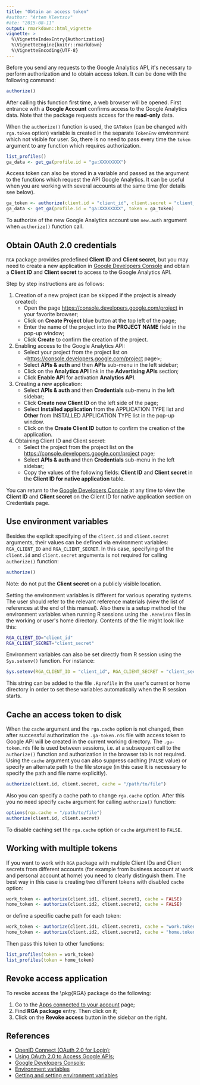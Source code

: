 ```yaml
---
title: "Obtain an access token"
#author: "Artem Klevtsov"
#ate: "2015-08-11"
output: rmarkdown::html_vignette
vignette: >
  %\VignetteIndexEntry{Authorization}
  %\VignetteEngine{knitr::rmarkdown}
  %\VignetteEncoding{UTF-8}
---
```




Before you send any requests to the Google Analytics API, it's necessary to perform authorization and to obtain access token. It can be done with the following command:

```r
authorize()
```

After calling this function first time, a web browser will be opened. First entrance with a **Google Account** confirms access to the Google Analytics data. Note that the package requests access for the **read-only** data.

When the `authorize()` function is used, the `GAToken` (can be changed with `rga.token` option) variable is created in the separate `TokenEnv` environment which not visible for user. So, there is no need to pass every time the `token` argument to any function which requires authorization.

```r
list_profiles()
ga_data <- get_ga(profile.id = "ga:XXXXXXXX")
```

Access token can also be stored in a variable and passed as the argument to the functions which request the API Google Analytics. It can be useful when you are working with several accounts at the same time (for details see below).

```r
ga_token <- authorize(client.id = "client_id", client.secret = "client_secret")
ga_data <- get_ga(profile.id = "ga:XXXXXXXX", token = ga_token)
```

To authorize of the new Google Analytics account use `new.auth` argument when `authorize()` function call.

## Obtain OAuth 2.0 credentials

`RGA` package provides predefined **Client ID** and **Client secret**, but you may need to create a new application in [Google Developers Console](https://console.developers.google.com/) and obtain a **Client ID** and **Client secret** to access to the Google Analytics API.

Step by step instructions are as follows:

1. Creation of a new project (can be skipped if the project is already created):
    - Open the page <https://console.developers.google.com/project> in your favorite browser;
    - Click on **Create Project** blue button at the top left of the page;
    - Enter the name of the project into the **PROJECT NAME** field in the pop-up window;
    - Click **Create** to confirm the creation of the project.
2. Enabling access to the Google Analytics API:
    - Select your project from the project list on <https://console.developers.google.com/project page>;
    - Select **APIs & auth** and then **APIs** sub-menu in the left sidebar;
    - Click on the **Analytics API** link in the **Advertising APIs** section;
    - Click **Enable API** for activation **Analytics API**.
3. Creating a new application:
    - Select **APIs & auth** and then **Credentials** sub-menu in the left sidebar;
    - Click **Create new Client ID** on the left side of the page;
    - Select **Installed application** from the APPLICATION TYPE list and **Other** from INSTALLED APPLICATION TYPE list in the pop-up window.
    - Click on the **Create Client ID** button to confirm the creation of the application.
4. Obtaining Client ID and Client secret:
    - Select the project from the project list on the https://console.developers.google.com/project page;
    - Select **APIs & auth** and then **Credentials** sub-menu in the left sidebar;
    - Copy the values of the following fields: **Client ID** and **Client secret** in the **Client ID for native application** table.

You can return to the [Google Developers Console](https://console.developers.google.com/project) at any time to view the **Client ID** and **Client secret** on the Client ID for native application section on Credentials page.

## Use environment variables

Besides the explicit specifying of the `client.id` and `client.secret` arguments, their values can be defined via environment variables: `RGA_CLIENT_ID` and `RGA_CLIENT_SECRET`. In this case, specifying of the `client.id` and `client.secret` arguments is not required for calling `authorize()` function:

```r
authorize()
```

Note: do not put the **Client secret** on a publicly visible location.

Setting the environment variables is different for various operating systems. The user should refer to the relevant reference materials (view the list of references at the end of this manual). Also there is a setup method of the environment variables when running R sessions using the `.Renviron` files in the working or user's home directory. Contents of the file might look like this:

```bash
RGA_CLIENT_ID="client_id"
RGA_CLIENT_SECRET="client_secret"
```

Environment variables can also be set directly from R session using the `Sys.setenv()` function. For instance:

```r
Sys.setenv(RGA_CLIENT_ID = "client_id", RGA_CLIENT_SECRET = "client_secret")
```

This string can be added to the file `.Rprofile` in the user's current оr home directory in order to set these variables automatically when the R session starts.

## Cache an access token to disk

When the `cache` argument and the `rga.cache` option is not changed, then after successful authorization the `.ga-token.rds` file with access token to Google API will be created in the current working directory. The `.ga-token.rds` file is used between sessions, i.e. at a subsequent call to the `authorize()`  function and authorization in the browser tab is not required. Using the `cache` argument you can also suppress caching (`FALSE` value) or specify an alternate path to the file storage (in this case It is necessary to specify the path and file name explicitly).

```r
authorize(client.id, client.secret, cache = "/path/to/file")
```

Also you can specify a cache path to change `rga.cache` option. After this you no need specify `cache` argument for calling `authorize()` function:

```r
options(rga.cache = "/path/to/file")
authorize(client.id, client.secret)
```

To disable caching set the `rga.cache` option or `cache` argument to `FALSE`.

## Working with multiple tokens

If you want to work with `RGA` package with multiple Client IDs and Client secrets from different accounts (for example from business account at work and personal account at home) you need to clearly distinguish them. The best way in this case is creating two different tokens with disabled `cache` option:

```r
work_token <- authorize(client.id1, client.secret1, cache = FALSE)
home_token <- authorize(client.id2, client.secret2, cache = FALSE)
```

or define a specific cache path for each token:

```r
work_token <- authorize(client.id1, client.secret1, cache = "work.token")
home_token <- authorize(client.id2, client.secret2, cache = "home.token")
```

Then pass this token to other functions:

```r
list_profiles(token = work_token)
list_profiles(token = home_token)
```

## Revoke access application

To revoke access the \pkg{RGA} package do the following:

1. Go to the [Apps connected to your account](https://security.google.com/settings/security/permissions) page;
1. Find **RGA package** entry. Then click on it;
1. Click on the **Revoke access** button in the sidebar on the right.

## References

- [OpenID Connect (OAuth 2.0 for Login)](https://developers.google.com/accounts/docs/OpenIDConnect);
- [Using OAuth 2.0 to Access Google APIs](https://developers.google.com/accounts/docs/OAuth2);
- [Google Developers Console](https://console.developers.google.com/project);
- [Environment variables](https://en.wikipedia.org/w/index.php?title=Environment_variables)
- [Getting and setting environment variables](http://environmentvariables.org/Getting_and_setting_environment_variables)
